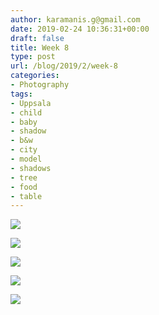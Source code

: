 ```yaml
---
author: karamanis.g@gmail.com
date: 2019-02-24 10:36:31+00:00
draft: false
title: Week 8
type: post
url: /blog/2019/2/week-8
categories:
- Photography
tags:
- Uppsala
- child
- baby
- shadow
- b&w
- city
- model
- shadows
- tree
- food
- table
---
```




  
   ![](/images/2019-02-24-20192week-8/IMG_2146-2.jpeg)

  

  
   ![](/images/2019-02-24-20192week-8/IMG_2147-2.jpeg)

  

  
   ![](/images/2019-02-24-20192week-8/IMG_2149-2.jpeg)

  

  
   ![](/images/2019-02-24-20192week-8/IMG_2182-2.jpeg)

  

  
   ![](/images/2019-02-24-20192week-8/IMG_2198-2.jpeg)

  


